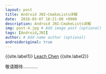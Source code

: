 ```yaml
---
layout: post
title: Android JNI—CmakeLists详解
date:  2018-03-07 18:21:00 +0900  
description: Android JNI—CmakeLists详解
img: post-4.jpg # Add image post (optional)
tags: [Android,JNI]
author: # Add name author (optional)
androidoriginal: true
---
```


{{site.label1}} <a href="https://www.leachchen.com/" target="\_blank">Leach Chen</a> {{site.label2}}

敬请期待............
